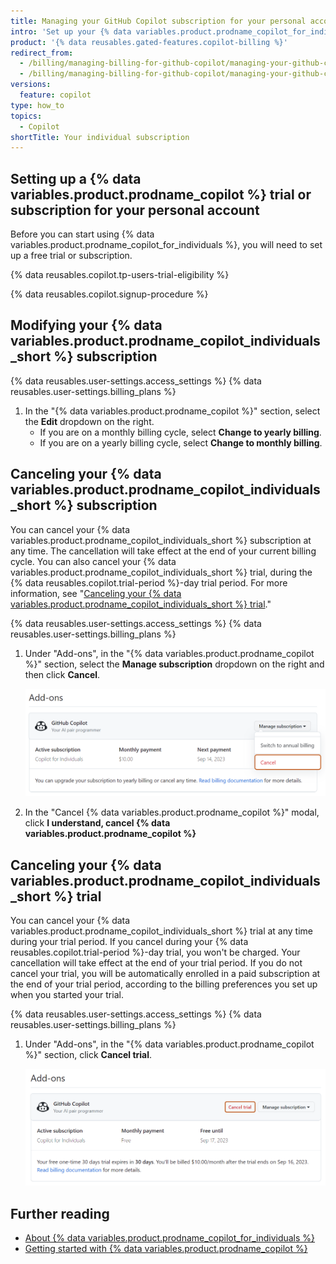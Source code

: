 ```yaml
---
title: Managing your GitHub Copilot subscription for your personal account
intro: 'Set up your {% data variables.product.prodname_copilot_for_individuals %} trial for your personal account and manage your subscription.'
product: '{% data reusables.gated-features.copilot-billing %}'
redirect_from:
  - /billing/managing-billing-for-github-copilot/managing-your-github-copilot-subscription
  - /billing/managing-billing-for-github-copilot/managing-your-github-copilot-for-individuals-subscription
versions:
  feature: copilot
type: how_to
topics:
  - Copilot
shortTitle: Your individual subscription
---
```


## Setting up a {% data variables.product.prodname_copilot %} trial or subscription for your personal account

Before you can start using {% data variables.product.prodname_copilot_for_individuals %}, you will need to set up a free trial or subscription.

{% data reusables.copilot.tp-users-trial-eligibility %}

{% data reusables.copilot.signup-procedure %}

## Modifying your {% data variables.product.prodname_copilot_individuals_short %} subscription

{% data reusables.user-settings.access_settings %}
{% data reusables.user-settings.billing_plans %}
1. In the "{% data variables.product.prodname_copilot %}" section, select the **Edit** dropdown on the right.
   - If you are on a monthly billing cycle, select **Change to yearly billing**.
   - If you are on a yearly billing cycle, select **Change to monthly billing**.

## Canceling your {% data variables.product.prodname_copilot_individuals_short %} subscription

You can cancel your {% data variables.product.prodname_copilot_individuals_short %} subscription at any time. The cancellation will take effect at the end of your current billing cycle. You can also cancel your {% data variables.product.prodname_copilot_individuals_short %} trial, during the {% data reusables.copilot.trial-period %}-day trial period. For more information, see "[Canceling your {% data variables.product.prodname_copilot_individuals_short %} trial](#canceling-your-copilot-for-individuals-trial)."

{% data reusables.user-settings.access_settings %}
{% data reusables.user-settings.billing_plans %}
1. Under "Add-ons", in the "{% data variables.product.prodname_copilot %}" section, select the **Manage subscription** dropdown on the right and then click **Cancel**.

     ![Screenshot of the {% data variables.product.prodname_copilot %} section of the "Plans and usage" page. The edit dropdown is expanded and the "Cancel" option is highlighted in dark orange.](/assets/images/help/copilot/copilot-cancel-cfi-subscription.png)

1. In the "Cancel {% data variables.product.prodname_copilot %}" modal, click **I understand, cancel {% data variables.product.prodname_copilot %}**

## Canceling your {% data variables.product.prodname_copilot_individuals_short %} trial

You can cancel your {% data variables.product.prodname_copilot_individuals_short %} trial at any time during your trial period. If you cancel during your {% data reusables.copilot.trial-period %}-day trial, you won't be charged. Your cancellation will take effect at the end of your trial period. If you do not cancel your trial, you will be automatically enrolled in a paid subscription at the end of your trial period, according to the billing preferences you set up when you started your trial.

{% data reusables.user-settings.access_settings %}
{% data reusables.user-settings.billing_plans %}
1. Under "Add-ons", in the "{% data variables.product.prodname_copilot %}" section, click **Cancel trial**.

   ![Screenshot of the {% data variables.product.prodname_copilot %} section of the "Plans and usage" page. The "Cancel trial" option is highlighted in dark orange.](/assets/images/help/copilot/copilot-cancel-trial.png)

## Further reading

- [About {% data variables.product.prodname_copilot_for_individuals %}](/copilot/overview-of-github-copilot/about-github-copilot-for-individuals)
- [Getting started with {% data variables.product.prodname_copilot %}](/copilot/getting-started-with-github-copilot)
